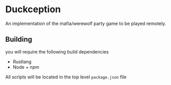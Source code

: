 # Duckception

An implementation of the mafia/werewolf party game to be played remotely.

## Building

you will require the following build dependencies
- Rustlang
- Node + npm

All scripts will be located in the top level ```package.json``` file

